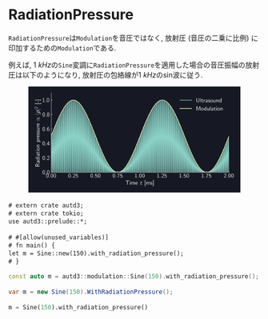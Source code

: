 # RadiationPressure

`RadiationPressure`は`Modulation`を音圧ではなく, 放射圧 (音圧の二乗に比例) に印加するための`Modulation`である.

例えば, $\SI{1}{kHz}$の`Sine`変調に`RadiationPressure`を適用した場合の音圧振幅の放射圧は以下のようになり, 放射圧の包絡線が$\SI{1}{kHz}$のsin波に従う.

<figure>
  <img src="../../fig/Users_Manual/sine_1k_mod_rad.png"/>
</figure>

```rust,edition2021
# extern crate autd3;
# extern crate tokio;
use autd3::prelude::*;

# #[allow(unused_variables)]
# fn main() {
let m = Sine::new(150).with_radiation_pressure();
# }
```

```cpp
const auto m = autd3::modulation::Sine(150).with_radiation_pressure();
```

```cs
var m = new Sine(150).WithRadiationPressure();
```

```python
m = Sine(150).with_radiation_pressure()
```
